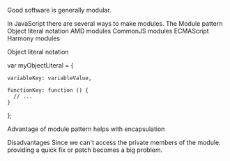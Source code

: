 Good software is generally modular.

In JavaScript there are several ways to make modules.
The Module pattern
Object literal notation
AMD modules
CommonJS modules
ECMAScript Harmony modules


Object literal notation

var myObjectLiteral = {

    variableKey: variableValue,

    functionKey: function () {
      // ...
    }
};

Advantage of module pattern
helps with encapsulation

Disadvantages
Since we can't access the private members of the module. providing a quick fix
or patch becomes a big problem. 
